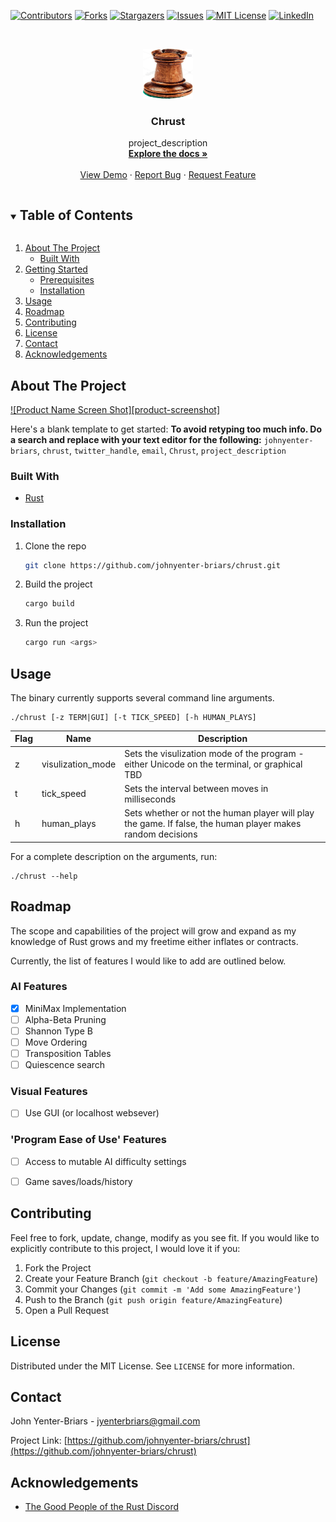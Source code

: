 <!--
*** Thanks for checking out the Best-README-Template. If you have a suggestion
*** that would make this better, please fork the repo and create a pull request
*** or simply open an issue with the tag "enhancement".
*** Thanks again! Now go create something AMAZING! :D
***
***
***
*** To avoid retyping too much info. Do a search and replace for the following:
*** johnyenter-briars, chrust, twitter_handle, email, Chrust, project_description
-->



<!-- PROJECT SHIELDS -->
<!--
*** I'm using markdown "reference style" links for readability.
*** Reference links are enclosed in brackets [ ] instead of parentheses ( ).
*** See the bottom of this document for the declaration of the reference variables
*** for contributors-url, forks-url, etc. This is an optional, concise syntax you may use.
*** https://www.markdownguide.org/basic-syntax/#reference-style-links
-->
[![Contributors][contributors-shield]][contributors-url]
[![Forks][forks-shield]][forks-url]
[![Stargazers][stars-shield]][stars-url]
[![Issues][issues-shield]][issues-url]
[![MIT License][license-shield]][license-url]
[![LinkedIn][linkedin-shield]][linkedin-url]



<!-- PROJECT LOGO -->
<br />
<p align="center">
  <a href="https://github.com/johnyenter-briars/chrust">
    <img src="images/logo.png" alt="Logo" width="80" height="80">
  </a>

  <h3 align="center">Chrust</h3>

  <p align="center">
    project_description
    <br />
    <a href="https://github.com/johnyenter-briars/chrust"><strong>Explore the docs »</strong></a>
    <br />
    <br />
    <a href="https://github.com/johnyenter-briars/chrust">View Demo</a>
    ·
    <a href="https://github.com/johnyenter-briars/chrust/issues">Report Bug</a>
    ·
    <a href="https://github.com/johnyenter-briars/chrust/issues">Request Feature</a>
  </p>
</p>



<!-- TABLE OF CONTENTS -->
<details open="open">
  <summary><h2 style="display: inline-block">Table of Contents</h2></summary>
  <ol>
    <li>
      <a href="#about-the-project">About The Project</a>
      <ul>
        <li><a href="#built-with">Built With</a></li>
      </ul>
    </li>
    <li>
      <a href="#getting-started">Getting Started</a>
      <ul>
        <li><a href="#prerequisites">Prerequisites</a></li>
        <li><a href="#installation">Installation</a></li>
      </ul>
    </li>
    <li><a href="#usage">Usage</a></li>
    <li><a href="#roadmap">Roadmap</a></li>
    <li><a href="#contributing">Contributing</a></li>
    <li><a href="#license">License</a></li>
    <li><a href="#contact">Contact</a></li>
    <li><a href="#acknowledgements">Acknowledgements</a></li>
  </ol>
</details>



<!-- ABOUT THE PROJECT -->
## About The Project

[![Product Name Screen Shot][product-screenshot]](https://example.com)

Here's a blank template to get started:
**To avoid retyping too much info. Do a search and replace with your text editor for the following:**
`johnyenter-briars`, `chrust`, `twitter_handle`, `email`, `Chrust`, `project_description`


### Built With

* [Rust](https://www.rust-lang.org/)


### Installation

1. Clone the repo
   ```sh
   git clone https://github.com/johnyenter-briars/chrust.git
   ```
2. Build the project
   ```sh
   cargo build
   ```
3. Run the project
   ```sh
   cargo run <args>
   ```


<!-- USAGE EXAMPLES -->
## Usage

The binary currently supports several command line arguments.

```
./chrust [-z TERM|GUI] [-t TICK_SPEED] [-h HUMAN_PLAYS]
```

| Flag | Name | Description |
| ----------- | ----------- | ----------- |
| z | visulization_mode | Sets the visulization mode of the program - either Unicode on the terminal, or graphical TBD |
| t | tick_speed | Sets the interval between moves in milliseconds | 
| h | human_plays | Sets whether or not the human player will play the game. If false, the human player makes random decisions | 

For a complete description on the arguments, run:

```
./chrust --help
```


<!-- ROADMAP -->
## Roadmap

The scope and capabilities of the project will grow and expand as my knowledge of Rust grows and my freetime either inflates or contracts.

Currently, the list of features I would like to add are outlined below.

### AI Features
- [X] MiniMax Implementation
- [ ] Alpha-Beta Pruning
- [ ] Shannon Type B
- [ ] Move Ordering
- [ ] Transposition Tables
- [ ] Quiescence search

### Visual Features
- [ ] Use GUI (or localhost websever)

### 'Program Ease of Use' Features
- [ ] Access to mutable AI difficulty settings
- [ ] Game saves/loads/history


<!-- CONTRIBUTING -->
## Contributing

Feel free to fork, update, change, modify as you see fit. If you would like to explicitly contribute to this project, I would love it if you:

1. Fork the Project
2. Create your Feature Branch (`git checkout -b feature/AmazingFeature`)
3. Commit your Changes (`git commit -m 'Add some AmazingFeature'`)
4. Push to the Branch (`git push origin feature/AmazingFeature`)
5. Open a Pull Request



<!-- LICENSE -->
## License

Distributed under the MIT License. See `LICENSE` for more information.



<!-- CONTACT -->
## Contact

John Yenter-Briars - <jyenterbriars@gmail.com>

Project Link: [https://github.com/johnyenter-briars/chrust](https://github.com/johnyenter-briars/chrust)



<!-- ACKNOWLEDGEMENTS -->
## Acknowledgements

* [The Good People of the Rust Discord](https://discord.com/invite/rust)





<!-- MARKDOWN LINKS & IMAGES -->
<!-- https://www.markdownguide.org/basic-syntax/#reference-style-links -->
[contributors-shield]: https://img.shields.io/github/contributors/johnyenter-briars/repo.svg?style=for-the-badge
[contributors-url]: https://github.com/johnyenter-briars/chrust/graphs/contributors
[forks-shield]: https://img.shields.io/github/forks/johnyenter-briars/repo.svg?style=for-the-badge
[forks-url]: https://github.com/johnyenter-briars/chrust/network/members
[stars-shield]: https://img.shields.io/github/stars/johnyenter-briars/repo.svg?style=for-the-badge
[stars-url]: https://github.com/johnyenter-briars/chrust/stargazers
[issues-shield]: https://img.shields.io/github/issues/johnyenter-briars/repo.svg?style=for-the-badge
[issues-url]: https://github.com/johnyenter-briars/chrust/issues
[license-shield]: https://img.shields.io/github/license/johnyenter-briars/repo.svg?style=for-the-badge
[license-url]: https://github.com/johnyenter-briars/chrust/blob/master/LICENSE.txt
[linkedin-shield]: https://img.shields.io/badge/-LinkedIn-black.svg?style=for-the-badge&logo=linkedin&colorB=555
[linkedin-url]: https://linkedin.com/in/johnyenter-briars
